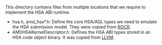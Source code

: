 This directory contains files from multiple locations that we require to implement the HSA ABI runtime.
* hsa.h, amd_hsa*.h: Define the core HSA/AQL types we need to emulate the HSA submission model. They were copied from
  [ROCR](https://github.com/RadeonOpenCompute/ROCR-Runtime/tree/master/src/inc).
* AMDHSAKernelDescriptor.h: Defines the HSA ABI types stored in an HSA code object binary. It was copied from
  [LLVM](https://github.com/llvm/llvm-project/blob/main/llvm/include/llvm/Support/AMDHSAKernelDescriptor.h).
